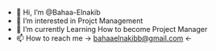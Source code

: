 - 👋 Hi, I’m @Bahaa-Elnakib
- 👀 I’m interested in Projct Management
- 🌱 I’m currently Learning How to become Project Manager 
- 📫 How to reach me -> bahaaelnakibb@gmail.com <-

<!---
Bahaa-Elnakib/Bahaa-Elnakib is a ✨ special ✨ repository because its `README.md` (this file) appears on your GitHub profile.
You can click the Preview link to take a look at your changes.
--->
